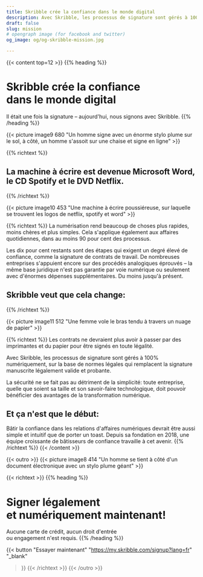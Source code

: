 ```yaml
---
title: Skribble crée la confiance dans le monde digital
description: Avec Skribble, les processus de signature sont gérés à 100% numériquement, sur la base de la signature électronique qualifiée "SEQ" – la signature électronique qui équivaut à une signature manuscrite, selon la loi suisse et européenne.
draft: false
slug: mission
# opengraph image (for facebook and twitter)
og_image: og/og-skribble-mission.jpg

---
```


{{< content top=12 >}}
{{% heading %}}
# Skribble crée la confiance <br class="hide-for-mobile">dans le monde digital
Il était une fois la signature – aujourd'hui, nous signons avec Skribble.
{{% /heading %}}

{{< picture image9 680 "Un homme signe avec un énorme stylo plume sur le sol, à côté, un homme s'assoit sur une chaise et signe en ligne" >}}

{{% richtext %}}
## La machine à écrire est devenue Microsoft Word, le CD Spotify et le DVD Netflix.
{{% /richtext %}}

{{< picture image10 453 "Une machine à écrire poussiéreuse, sur laquelle se trouvent les logos de netflix, spotify et word" >}}

{{% richtext %}}
La numérisation rend beaucoup de choses plus rapides, moins chères et plus simples. Cela s'applique également aux affaires quotidiennes, dans au moins 90 pour cent des processus.

Les dix pour cent restants sont des étapes qui exigent un degré élevé de confiance, comme la signature de contrats de travail. De nombreuses entreprises s'appuient encore sur des procédés analogiques éprouvés – la même base juridique n'est pas garantie par voie numérique ou seulement avec d'énormes dépenses supplémentaires. Du moins jusqu'à présent.

## Skribble veut que cela change:
{{% /richtext %}}

{{< picture image11 512 "Une femme vole le bras tendu à travers un nuage de papier" >}}

{{% richtext %}}
Les contrats ne devraient plus avoir à passer par des imprimantes et du papier pour être signés en toute légalité.

Avec Skribble, les processus de signature sont gérés à 100% numériquement, sur la base de normes légales qui remplacent la signature manuscrite légalement valide et probante.

La sécurité ne se fait pas au détriment de la simplicité: toute entreprise, quelle que soient sa taille et son savoir-faire technologique, doit pouvoir bénéficier des avantages de la transformation numérique.

## Et ça n'est que le début:
Bâtir la confiance dans les relations d'affaires numériques devrait être aussi simple et intuitif que de porter un toast. Depuis sa fondation en 2018, une équipe croissante de bâtisseurs de confiance travaille à cet avenir.
{{% /richtext %}}
{{< /content >}}

{{< outro >}}
{{< picture image8 414 "Un homme se tient à côté d'un document électronique avec un stylo plume géant" >}}

{{< richtext >}}
{{% heading %}}
# Signer légalement <br class="hide-for-mobile">et numériquement maintenant!
Aucune carte de crédit, aucun droit d'entrée <br class="hide-for-mobile">ou engagement n'est requis.
{{% /heading %}}

{{< button
  "Essayer maintenant"
  "https://my.skribble.com/signup?lang=fr"
  "_blank"
>}}
{{< /richtext >}}
{{< /outro >}}

